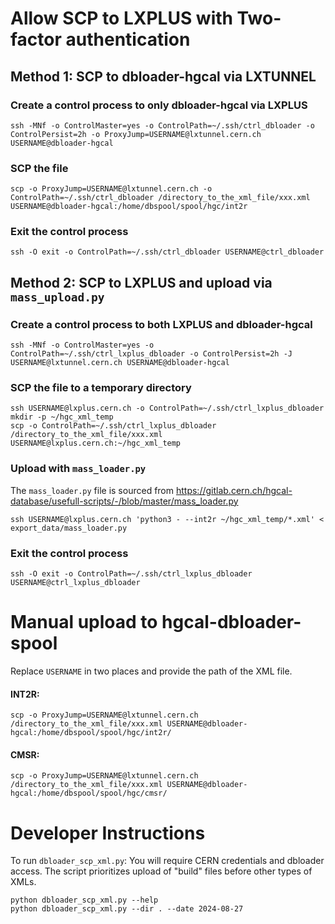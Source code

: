 # Allow SCP to LXPLUS with Two-factor authentication

## Method 1: SCP to dbloader-hgcal via LXTUNNEL
### Create a control process to only dbloader-hgcal via LXPLUS
```
ssh -MNf -o ControlMaster=yes -o ControlPath=~/.ssh/ctrl_dbloader -o ControlPersist=2h -o ProxyJump=USERNAME@lxtunnel.cern.ch USERNAME@dbloader-hgcal  
```
### SCP the file
```
scp -o ProxyJump=USERNAME@lxtunnel.cern.ch -o ControlPath=~/.ssh/ctrl_dbloader /directory_to_the_xml_file/xxx.xml USERNAME@dbloader-hgcal:/home/dbspool/spool/hgc/int2r  
```
### Exit the control process
```
ssh -O exit -o ControlPath=~/.ssh/ctrl_dbloader USERNAME@ctrl_dbloader
```

## Method 2: SCP to LXPLUS and upload via `mass_upload.py`
### Create a control process to both LXPLUS and dbloader-hgcal
```
ssh -MNf -o ControlMaster=yes -o ControlPath=~/.ssh/ctrl_lxplus_dbloader -o ControlPersist=2h -J USERNAME@lxtunnel.cern.ch USERNAME@dbloader-hgcal  
```
### SCP the file to a temporary directory
```
ssh USERNAME@lxplus.cern.ch -o ControlPath=~/.ssh/ctrl_lxplus_dbloader mkdir -p ~/hgc_xml_temp
scp -o ControlPath=~/.ssh/ctrl_lxplus_dbloader /directory_to_the_xml_file/xxx.xml USERNAME@lxplus.cern.ch:~/hgc_xml_temp
```

### Upload with `mass_loader.py`
The `mass_loader.py` file is sourced from https://gitlab.cern.ch/hgcal-database/usefull-scripts/-/blob/master/mass_loader.py
```
ssh USERNAME@lxplus.cern.ch 'python3 - --int2r ~/hgc_xml_temp/*.xml' < export_data/mass_loader.py
```

### Exit the control process 
```
ssh -O exit -o ControlPath=~/.ssh/ctrl_lxplus_dbloader USERNAME@ctrl_lxplus_dbloader
```


# Manual upload to hgcal-dbloader-spool
Replace `USERNAME` in two places and provide the path of the XML file.
#### INT2R:
```
scp -o ProxyJump=USERNAME@lxtunnel.cern.ch /directory_to_the_xml_file/xxx.xml USERNAME@dbloader-hgcal:/home/dbspool/spool/hgc/int2r/
```
#### CMSR:
```
scp -o ProxyJump=USERNAME@lxtunnel.cern.ch /directory_to_the_xml_file/xxx.xml USERNAME@dbloader-hgcal:/home/dbspool/spool/hgc/cmsr/
```

# Developer Instructions
To run `dbloader_scp_xml.py`: You will require CERN credentials and dbloader access. The script prioritizes upload of "build" files before other types of XMLs.
```
python dbloader_scp_xml.py --help
python dbloader_scp_xml.py --dir . --date 2024-08-27
```
